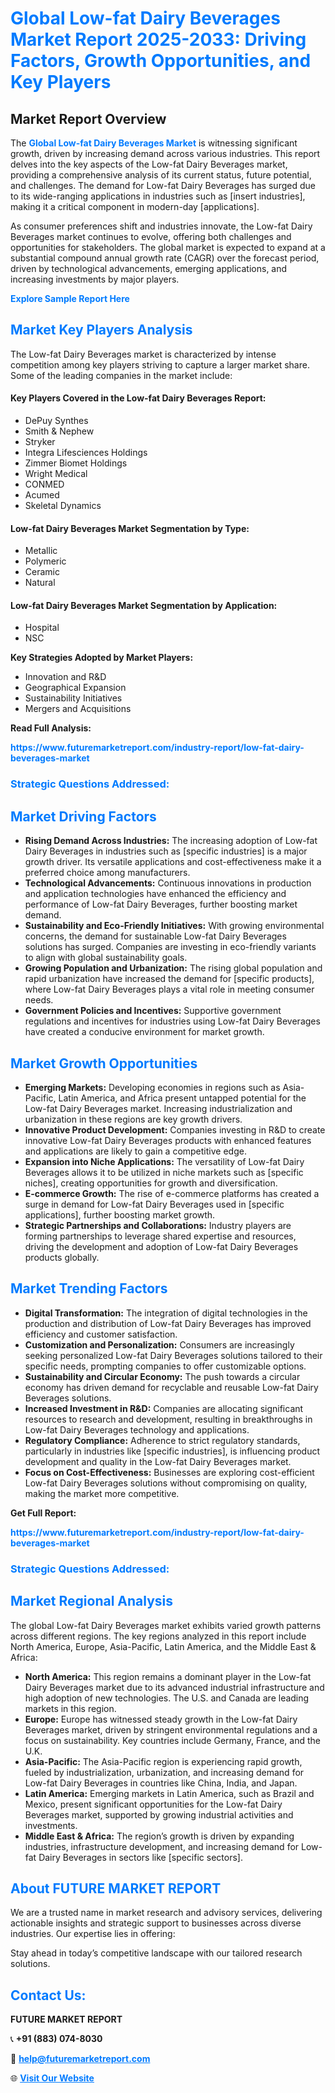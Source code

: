 <h1 style="color: #007BFF;">Global Low-fat Dairy Beverages Market Report 2025-2033: Driving Factors, Growth Opportunities, and Key Players</h1>

<section id="overview">
<h2>Market Report Overview</h2>
<p>The <a href="https://www.futuremarketreport.com/industry-report/low-fat-dairy-beverages-market" style="color: #007BFF; text-decoration: none;"><strong>Global Low-fat Dairy Beverages Market</strong></a> is witnessing significant growth, driven by increasing demand across various industries. This report delves into the key aspects of the Low-fat Dairy Beverages market, providing a comprehensive analysis of its current status, future potential, and challenges. The demand for Low-fat Dairy Beverages has surged due to its wide-ranging applications in industries such as [insert industries], making it a critical component in modern-day [applications].</p>
<p>As consumer preferences shift and industries innovate, the Low-fat Dairy Beverages market continues to evolve, offering both challenges and opportunities for stakeholders. The global market is expected to expand at a substantial compound annual growth rate (CAGR) over the forecast period, driven by technological advancements, emerging applications, and increasing investments by major players.</p>
</section>

<section id="overview">
<p><a href="https://www.futuremarketreport.com/request-sample/reportId=34851" style="color: #007BFF; text-decoration: none;"><strong>Explore Sample Report Here</strong></a></p>
</section>

<section id="key-players">
<h2 style="color: #007BFF;">Market Key Players Analysis</h2>
<p>The Low-fat Dairy Beverages market is characterized by intense competition among key players striving to capture a larger market share. Some of the leading companies in the market include:</p>
<h4>Key Players Covered in the Low-fat Dairy Beverages Report:</h4>
<ul><li>DePuy Synthes</li><li>Smith &amp; Nephew</li><li>Stryker</li><li>Integra Lifesciences Holdings</li><li>Zimmer Biomet Holdings</li><li>Wright Medical</li><li>CONMED</li><li>Acumed</li><li>Skeletal Dynamics</li></ul>
<h4>Low-fat Dairy Beverages Market Segmentation by Type:</h4>
<ul><li>Metallic</li><li>Polymeric</li><li>Ceramic</li><li>Natural</li></ul>

<h4>Low-fat Dairy Beverages Market Segmentation by Application:</h4>
<ul><li>Hospital</li><li>NSC</li></ul>
<p><strong>Key Strategies Adopted by Market Players:</strong></p>
<ul>
<li>Innovation and R&D</li>
<li>Geographical Expansion</li>
<li>Sustainability Initiatives</li>
<li>Mergers and Acquisitions</li>
</ul>
</section>

<section>
<p><strong>Read Full Analysis: </strong></p><a href="https://www.futuremarketreport.com/industry-report/low-fat-dairy-beverages-market" style="color: #007BFF; text-decoration: none;"><strong>https://www.futuremarketreport.com/industry-report/low-fat-dairy-beverages-market</strong></a>
<h3 style="color: #007BFF;">Strategic Questions Addressed:</h3>
</section>

<section id="driving-factors">
<h2 style="color: #007BFF;">Market Driving Factors</h2>
<ul>
<li><strong>Rising Demand Across Industries:</strong> The increasing adoption of Low-fat Dairy Beverages in industries such as [specific industries] is a major growth driver. Its versatile applications and cost-effectiveness make it a preferred choice among manufacturers.</li>
<li><strong>Technological Advancements:</strong> Continuous innovations in production and application technologies have enhanced the efficiency and performance of Low-fat Dairy Beverages, further boosting market demand.</li>
<li><strong>Sustainability and Eco-Friendly Initiatives:</strong> With growing environmental concerns, the demand for sustainable Low-fat Dairy Beverages solutions has surged. Companies are investing in eco-friendly variants to align with global sustainability goals.</li>
<li><strong>Growing Population and Urbanization:</strong> The rising global population and rapid urbanization have increased the demand for [specific products], where Low-fat Dairy Beverages plays a vital role in meeting consumer needs.</li>
<li><strong>Government Policies and Incentives:</strong> Supportive government regulations and incentives for industries using Low-fat Dairy Beverages have created a conducive environment for market growth.</li>
</ul>
</section>

<section id="growth-opportunities">
<h2 style="color: #007BFF;">Market Growth Opportunities</h2>
<ul>
<li><strong>Emerging Markets:</strong> Developing economies in regions such as Asia-Pacific, Latin America, and Africa present untapped potential for the Low-fat Dairy Beverages market. Increasing industrialization and urbanization in these regions are key growth drivers.</li>
<li><strong>Innovative Product Development:</strong> Companies investing in R&D to create innovative Low-fat Dairy Beverages products with enhanced features and applications are likely to gain a competitive edge.</li>
<li><strong>Expansion into Niche Applications:</strong> The versatility of Low-fat Dairy Beverages allows it to be utilized in niche markets such as [specific niches], creating opportunities for growth and diversification.</li>
<li><strong>E-commerce Growth:</strong> The rise of e-commerce platforms has created a surge in demand for Low-fat Dairy Beverages used in [specific applications], further boosting market growth.</li>
<li><strong>Strategic Partnerships and Collaborations:</strong> Industry players are forming partnerships to leverage shared expertise and resources, driving the development and adoption of Low-fat Dairy Beverages products globally.</li>
</ul>
</section>

<section id="trending-factors">
<h2 style="color: #007BFF;">Market Trending Factors</h2>
<ul>
<li><strong>Digital Transformation:</strong> The integration of digital technologies in the production and distribution of Low-fat Dairy Beverages has improved efficiency and customer satisfaction.</li>
<li><strong>Customization and Personalization:</strong> Consumers are increasingly seeking personalized Low-fat Dairy Beverages solutions tailored to their specific needs, prompting companies to offer customizable options.</li>
<li><strong>Sustainability and Circular Economy:</strong> The push towards a circular economy has driven demand for recyclable and reusable Low-fat Dairy Beverages solutions.</li>
<li><strong>Increased Investment in R&D:</strong> Companies are allocating significant resources to research and development, resulting in breakthroughs in Low-fat Dairy Beverages technology and applications.</li>
<li><strong>Regulatory Compliance:</strong> Adherence to strict regulatory standards, particularly in industries like [specific industries], is influencing product development and quality in the Low-fat Dairy Beverages market.</li>
<li><strong>Focus on Cost-Effectiveness:</strong> Businesses are exploring cost-efficient Low-fat Dairy Beverages solutions without compromising on quality, making the market more competitive.</li>
</ul>
</section>

<section>
<p><strong>Get Full Report: </strong></p><a href="https://www.futuremarketreport.com/industry-report/low-fat-dairy-beverages-market" style="color: #007BFF; text-decoration: none;"><strong>https://www.futuremarketreport.com/industry-report/low-fat-dairy-beverages-market</strong></a>
<h3 style="color: #007BFF;">Strategic Questions Addressed:</h3>
</section>


<section id="regional-analysis">
<h2 style="color: #007BFF;">Market Regional Analysis</h2>
<p>The global Low-fat Dairy Beverages market exhibits varied growth patterns across different regions. The key regions analyzed in this report include North America, Europe, Asia-Pacific, Latin America, and the Middle East & Africa:</p>
<ul>
<li><strong>North America:</strong> This region remains a dominant player in the Low-fat Dairy Beverages market due to its advanced industrial infrastructure and high adoption of new technologies. The U.S. and Canada are leading markets in this region.</li>
<li><strong>Europe:</strong> Europe has witnessed steady growth in the Low-fat Dairy Beverages market, driven by stringent environmental regulations and a focus on sustainability. Key countries include Germany, France, and the U.K.</li>
<li><strong>Asia-Pacific:</strong> The Asia-Pacific region is experiencing rapid growth, fueled by industrialization, urbanization, and increasing demand for Low-fat Dairy Beverages in countries like China, India, and Japan.</li>
<li><strong>Latin America:</strong> Emerging markets in Latin America, such as Brazil and Mexico, present significant opportunities for the Low-fat Dairy Beverages market, supported by growing industrial activities and investments.</li>
<li><strong>Middle East & Africa:</strong> The region’s growth is driven by expanding industries, infrastructure development, and increasing demand for Low-fat Dairy Beverages in sectors like [specific sectors].</li>
</ul>
</section>

<footer>
<h2 style="color: #007BFF;">About FUTURE MARKET REPORT</h2>
<p>We are a trusted name in market research and advisory services, delivering actionable insights and strategic support to businesses across diverse industries. Our expertise lies in offering:</p>

<p>Stay ahead in today’s competitive landscape with our tailored research solutions.</p>

<h2 style="color: #007BFF;">Contact Us:</h2>
<p><strong>FUTURE MARKET REPORT</strong></p>
<p>📞 <strong>+91 (883) 074-8030</strong></p>
<p>📧 <strong><a href="mailto:help@futuremarketreport.com" style="color: #007BFF;">help@futuremarketreport.com</a></strong></p>
<p>🌐 <strong><a href="https://www.futuremarketreport.com/" style="color: #007BFF;">Visit Our Website</a></strong></p>
</footer>